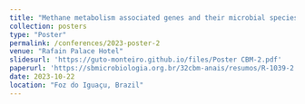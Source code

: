 ```yaml
---
title: "Methane metabolism associated genes and their microbial species in anaerobic incubated Amazonian floodplain soils with four different carbon sources"
collection: posters
type: "Poster"
permalink: /conferences/2023-poster-2
venue: "Rafain Palace Hotel"
slidesurl: 'https://guto-monteiro.github.io/files/Poster CBM-2.pdf'
paperurl: 'https://sbmicrobiologia.org.br/32cbm-anais/resumos/R-1039-2.html'
date: 2023-10-22
location: "Foz do Iguaçu, Brazil"
---
```

